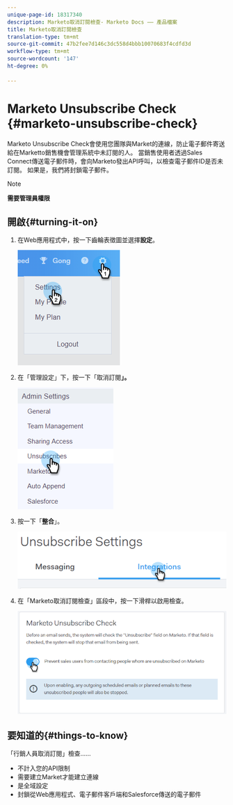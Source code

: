 ```yaml
---
unique-page-id: 18317340
description: Marketo取消訂閱檢查- Marketo Docs —— 產品檔案
title: Marketo取消訂閱檢查
translation-type: tm+mt
source-git-commit: 47b2fee7d146c3dc558d4bbb10070683f4cdfd3d
workflow-type: tm+mt
source-wordcount: '147'
ht-degree: 0%

---
```



# Marketo Unsubscribe Check {#marketo-unsubscribe-check}

Marketo Unsubscribe Check會使用您團隊與Market的連線，防止電子郵件寄送給在Marketto銷售機會管理系統中未訂閱的人。 當銷售使用者透過Sales Connect傳送電子郵件時，會向Marketo發出API呼叫，以檢查電子郵件ID是否未訂閱。 如果是，我們將封鎖電子郵件。

>[!NOTE]
>
>**需要管理員權限**

## 開啟{#turning-it-on}

1. 在Web應用程式中，按一下齒輪表徵圖並選擇&#x200B;**設定**。

   ![](assets/one-2.png)

1. 在「管理設定」下，按一下「取消訂閱&#x200B;**」。**

   ![](assets/two-3.png)

1. 按一下「**整合**」。

   ![](assets/three-3.png)

1. 在「Marketo取消訂閱檢查」區段中，按一下滑桿以啟用檢查。

   ![](assets/four-2.png)

## 要知道的{#things-to-know}

「行銷人員取消訂閱」檢查……

* 不計入您的API限制
* 需要建立Market才能建立連線
* 是全域設定
* 封鎖從Web應用程式、電子郵件客戶端和Salesforce傳送的電子郵件

